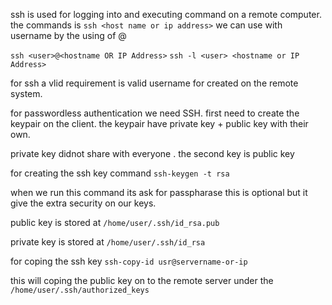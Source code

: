 ssh is used for logging into and executing command on a remote computer. the commands is 
`ssh <host name or ip address>`
we can use with username by the using of @ 

`ssh <user>@<hostname OR IP Address>`
`ssh -l <user> <hostname or IP Address>`

for ssh a vlid requirement is valid username for created on the remote system.

for passwordless authentication we need SSH. first need to create the keypair on the client. the keypair have private key + public key with their own.

private key didnot share with everyone . the second key is public key

for creating the ssh key command `ssh-keygen -t rsa`

when we run this command its ask for passpharase this is optional but it give the extra security on our keys.

public key is stored at `/home/user/.ssh/id_rsa.pub`

private key is stored at `/home/user/.ssh/id_rsa`

for coping the ssh key `ssh-copy-id usr@servername-or-ip`

this will coping the public key on to the remote server under the `/home/user/.ssh/authorized_keys`